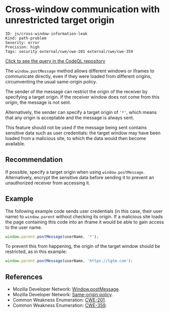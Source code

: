 # Cross-window communication with unrestricted target origin

```
ID: js/cross-window-information-leak
Kind: path-problem
Severity: error
Precision: high
Tags: security external/cwe/cwe-201 external/cwe/cwe-359

```
[Click to see the query in the CodeQL repository](https://github.com/github/codeql/tree/main/javascript/ql/src/Security/CWE-201/PostMessageStar.ql)

The `window.postMessage` method allows different windows or iframes to communicate directly, even if they were loaded from different origins, circumventing the usual same-origin policy.

The sender of the message can restrict the origin of the receiver by specifying a target origin. If the receiver window does not come from this origin, the message is not sent.

Alternatively, the sender can specify a target origin of `'*'`, which means that any origin is acceptable and the message is always sent.

This feature should not be used if the message being sent contains sensitive data such as user credentials: the target window may have been loaded from a malicious site, to which the data would then become available.


## Recommendation
If possible, specify a target origin when using `window.postMessage`. Alternatively, encrypt the sensitive data before sending it to prevent an unauthorized receiver from accessing it.


## Example
The following example code sends user credentials (in this case, their user name) to `window.parent` without checking its origin. If a malicious site loads the page containing this code into an iframe it would be able to gain access to the user name.


```javascript
window.parent.postMessage(userName, '*');

```
To prevent this from happening, the origin of the target window should be restricted, as in this example:


```javascript
window.parent.postMessage(userName, 'https://lgtm.com');

```

## References
* Mozilla Developer Network: [Window.postMessage](https://developer.mozilla.org/en-US/docs/Web/API/Window/postMessage).
* Mozilla Developer Network: [Same-origin policy](https://developer.mozilla.org/en-US/docs/Web/Security/Same-origin_policy).
* Common Weakness Enumeration: [CWE-201](https://cwe.mitre.org/data/definitions/201.html).
* Common Weakness Enumeration: [CWE-359](https://cwe.mitre.org/data/definitions/359.html).